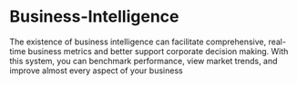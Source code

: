 # Business-Intelligence
The existence of business intelligence can facilitate comprehensive, real-time business metrics and better support corporate decision making. With this system, you can benchmark performance, view market trends, and improve almost every aspect of your business

